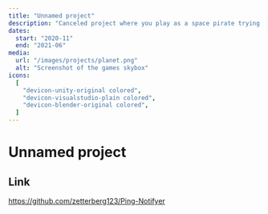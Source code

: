```yaml
---
title: "Unnamed project"
description: "Canceled project where you play as a space pirate trying to conquer and steal various other space ships."
dates:
  start: "2020-11"
  end: "2021-06"
media:
  url: "/images/projects/planet.png"
  alt: "Screenshot of the games skybox"
icons:
  [
    "devicon-unity-original colored",
    "devicon-visualstudio-plain colored",
    "devicon-blender-original colored",
  ]
---
```


# Unnamed project

## Link

<https://github.com/zetterberg123/Ping-Notifyer>
